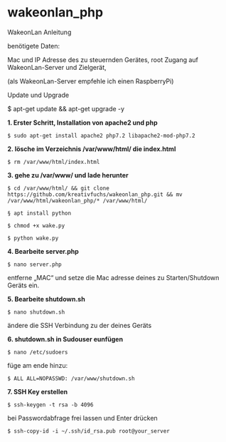 # wakeonlan_php
WakeonLan Anleitung

benötigete Daten:

Mac und IP Adresse des zu steuernden Gerätes,
root Zugang auf WakeonLan-Server und Zielgerät,

(als WakeonLan-Server empfehle ich einen RaspberryPi)


Update und Upgrade

$ apt-get update && apt-get upgrade -y



**1. Erster Schritt, Installation von apache2 und php**
```
$ sudo apt-get install apache2 php7.2 libapache2-mod-php7.2
```


**2. lösche im Verzeichnis /var/www/html/ die index.html**
```
$ rm /var/www/html/index.html
```


**3. gehe zu /var/www/ und lade herunter**
```
$ cd /var/www/html/ && git clone https://github.com/kreativfuchs/wakeonlan_php.git && mv /var/www/html/wakeonlan_php/* /var/www/html/ 
```
```
§ apt install python
```
```
$ chmod +x wake.py
```
```
$ python wake.py
```



**4. Bearbeite server.php**
```
$ nano server.php
```
entferne „MAC“ und setze die Mac adresse deines zu Starten/Shutdown Geräts ein.



**5. Bearbeite shutdown.sh**
```
$ nano shutdown.sh
```
ändere die SSH Verbindung zu der deines Geräts



**6. shutdown.sh in Sudouser eunfügen**
```
$ nano /etc/sudoers
```
füge am ende hinzu:
```
$ ALL ALL=NOPASSWD: /var/www/shutdown.sh
```
**7. SSH Key erstellen**
```
$ ssh-keygen -t rsa -b 4096
```
bei Passwordabfrage frei lassen und Enter drücken
```
$ ssh-copy-id -i ~/.ssh/id_rsa.pub root@your_server
```
